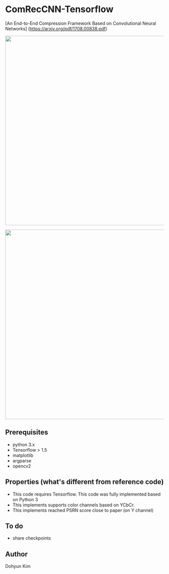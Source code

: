 
# ComRecCNN-Tensorflow
[An End-to-End Compression Framework Based on Convolutional Neural Networks] (https://arxiv.org/pdf/1708.00838.pdf)
</p>
<p align="center">
<img src="https://raw.githubusercontent.com/ppooiiuuyh/SR_SRDenseNet_tensorflow/master/asset/comrecmodel.png" width="600">
</p>

</p>
<p align="center">
<img src="https://raw.githubusercontent.com/ppooiiuuyh/SR_SRDenseNet_tensorflow/master/asset/comrecpaperresult.png" width="600">
</p>

## Prerequisites
 * python 3.x
 * Tensorflow > 1.5
 * matplotlib
 * argparse
 * opencv2
 
## Properties (what's different from reference code)
 * This code requires Tensorflow. This code was fully implemented based on Python 3
 * This implements supports color channels based on YCbCr. 
 * This implements reached PSRN score close to paper (on Y channel)

## To do
 * share checkpoints



## Author
Dohyun Kim



